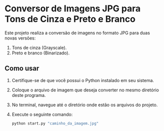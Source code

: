 # Conversor de Imagens JPG para Tons de Cinza e Preto e Branco

Este projeto realiza a conversão de imagens no formato JPG para duas novas versões:

1. Tons de cinza (Grayscale).
2. Preto e branco (Binarizado).

## Como usar

1. Certifique-se de que você possui o Python instalado em seu sistema.

2. Coloque o arquivo de imagem que deseja converter no mesmo diretório deste programa.

3. No terminal, navegue até o diretório onde estão os arquivos do projeto.

4. Execute o seguinte comando:

   ```bash
   python start.py "caminho_da_imagem.jpg"
